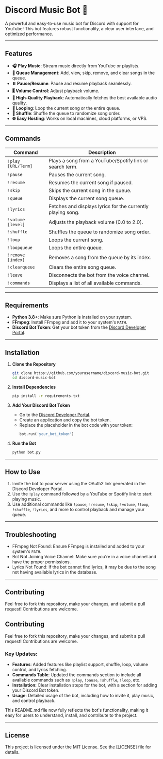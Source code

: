 # Discord Music Bot 🎵

A powerful and easy-to-use music bot for Discord with support for YouTube! This bot features robust functionality, a clear user interface, and optimized performance.

---

## Features
- **🎧 Play Music**: Stream music directly from YouTube or playlists.
- **📜 Queue Management**: Add, view, skip, remove, and clear songs in the queue.
- **⏸️ Pause/Resume**: Pause and resume playback seamlessly.
- **🎚️ Volume Control**: Adjust playback volume.
- **💾 High-Quality Playback**: Automatically fetches the best available audio quality.
- **🔁 Looping**: Loop the current song or the entire queue.
- **🔀 Shuffle**: Shuffle the queue to randomize song order.
- **🌐 Easy Hosting**: Works on local machines, cloud platforms, or VPS.

---

## Commands
| Command               | Description                                                         |
|-----------------------|---------------------------------------------------------------------|
| `!play [URL/Term]`     | Plays a song from a YouTube/Spotify link or search term.            |
| `!pause`               | Pauses the current song.                                            |
| `!resume`              | Resumes the current song if paused.                                 |
| `!skip`                | Skips the current song in the queue.                                |
| `!queue`               | Displays the current song queue.                                    |
| `!lyrics`              | Fetches and displays lyrics for the currently playing song.         |
| `!volume [level]`      | Adjusts the playback volume (0.0 to 2.0).                           |
| `!shuffle`             | Shuffles the queue to randomize song order.                         |
| `!loop`                | Loops the current song.                                             |
| `!loopqueue`           | Loops the entire queue.                                             |
| `!remove [index]`      | Removes a song from the queue by its index.                         |
| `!clearqueue`          | Clears the entire song queue.                                       |
| `!leave`               | Disconnects the bot from the voice channel.                         |
| `!commands`            | Displays a list of all available commands.                           |

---

## Requirements
- **Python 3.8+**: Make sure Python is installed on your system.
- **FFmpeg**: Install FFmpeg and add it to your system's `PATH`.
- **Discord Bot Token**: Get your bot token from the [Discord Developer Portal](https://discord.com/developers/applications).

---

## Installation

1. **Clone the Repository**
   ```bash
   git clone https://github.com/yourusername/discord-music-bot.git
   cd discord-music-bot


2. **Install Dependencies**
   ```bash
   pip install -r requirements.txt
   ```

3. **Add Your Discord Bot Token**
   - Go to the [Discord Developer Portal](https://discord.com/developers/applications).
   - Create an application and copy the bot token.
   - Replace the placeholder in the bot code with your token:
     ```python
     bot.run('your_bot_token')
     ```

4. **Run the Bot**
   ```bash
   python bot.py
   ```

---

## How to Use
1. Invite the bot to your server using the OAuth2 link generated in the Discord Developer Portal.
2. Use the `!play` command followed by a YouTube or Spotify link to start playing music.
3. Use additional commands like `!pause`, `!resume`, `!skip`, `!volume`, `!loop`, `!shuffle`, `!lyrics`, and more to control playback and manage your queue.

---

## Troubleshooting
- FFmpeg Not Found: Ensure FFmpeg is installed and added to your system's `PATH`.
- Bot Not Joining Voice Channel: Make sure you’re in a voice channel and have the proper permissions.
- Lyrics Not Found: If the bot cannot find lyrics, it may be due to the song not having available lyrics in the database.

---

## Contributing
Feel free to fork this repository, make your changes, and submit a pull request! Contributions are welcome.

## Contributing
Feel free to fork this repository, make your changes, and submit a pull request! Contributions are welcome.

### Key Updates:
- **Features**: Added features like playlist support, shuffle, loop, volume control, and lyrics fetching.
- **Commands Table**: Updated the commands section to include all available commands such as `!play`, `!pause`, `!shuffle`, `!loop`, etc.
- **Installation**: Clear installation steps for the bot, with a section for adding your Discord Bot token.
- **Usage**: Detailed usage of the bot, including how to invite it, play music, and control playback.

This README.md file now fully reflects the bot's functionality, making it easy for users to understand, install, and contribute to the project.

---

## License

This project is licensed under the MIT License. See the [[LICENSE](./LICENSE.md)] file for details.



